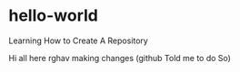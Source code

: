 # hello-world
Learning How to Create A Repository 

Hi all 
here rghav making changes (github Told me to do So)
